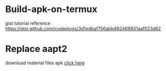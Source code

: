 # Build-apk-on-termux

gist tutorial reference
https://gist.github.com/codeplugs/3d1edbaf756abb492468931aaf023d62

# Replace aapt2 
download material files apk 
[click here](https://play.google.com/store/apps/details?id=me.zhanghai.android.files&hl=en_US&referrer=utm_source=google&utm_medium=organic&utm_term=naterial)



